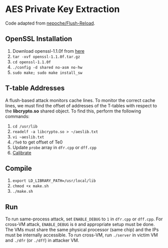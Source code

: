 # AES Private Key Extraction

Code adapted from [nepoche/Flush-Reload](https://github.com/nepoche/Flush-Reload).

## OpenSSL Installation

1. Download openssl-1.1.0f from [here](https://www.openssl.org/source/old/)
2. `tar -xvf openssl-1.1.0f.tar.gz`
3. `cd openssl-1.1.0f`
4. `./config -d shared no-asm no-hw`
5. `sudo make; sudo make install_sw`

## T-table Addresses

A flush-based attack monitors cache lines. To monitor the correct cache lines, we must find the offset of addresses of the T-tables
with respect to the **libcrypto.so** shared object. To find this, perform the following commands:

1. `cd /usr/lib`
2. `readelf -a libcrypto.so > ~/aeslib.txt`
3. `vi ~aeslib.txt`
4. `/Te0` to get offset of Te0
5. Update `probe` array in `dfr.cpp` or `dff.cpp`
6. [Calibrate](../../calibration)

## Compile

1. `export LD_LIBRARY_PATH=/usr/local/lib`
2. `chmod +x make.sh`
3. `./make.sh`

## Run

To run same-process attack, set `ENABLE_DEBUG` to `1` in `dfr.cpp` or `dff.cpp`. For cross-VM attack, `ENABLE_DEBUG` is `0` and appropriate setup must be done. The VMs must share the same physical processor (same chip) and the IPs must be internally accessible. To run cross-VM, run `./server` in victim VM and `./dfr` (or `./dff`) in attacker VM.